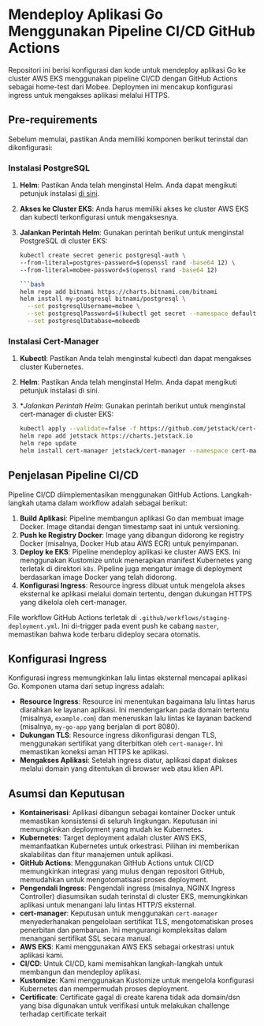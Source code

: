# Mendeploy Aplikasi Go Menggunakan Pipeline CI/CD GitHub Actions

Repositori ini berisi konfigurasi dan kode untuk mendeploy aplikasi Go ke cluster AWS EKS menggunakan pipeline CI/CD dengan GitHub Actions sebagai home-test dari Mobee. Deploymen ini mencakup konfigurasi ingress untuk mengakses aplikasi melalui HTTPS.


## Pre-requirements

Sebelum memulai, pastikan Anda memiliki komponen berikut terinstal dan dikonfigurasi:

### Instalasi PostgreSQL

1. **Helm**: Pastikan Anda telah menginstal Helm. Anda dapat mengikuti petunjuk instalasi [di sini](https://helm.sh/docs/intro/install/).
2. **Akses ke Cluster EKS**: Anda harus memiliki akses ke cluster AWS EKS dan kubectl terkonfigurasi untuk mengaksesnya.
3. **Jalankan Perintah Helm**: Gunakan perintah berikut untuk menginstal PostgreSQL di cluster EKS:

   ```bash
   kubectl create secret generic postgresql-auth \
   --from-literal=postgres-password=$(openssl rand -base64 12) \
   --from-literal=mobee-password=$(openssl rand -base64 12)

   ```bash
   helm repo add bitnami https://charts.bitnami.com/bitnami
   helm install my-postgresql bitnami/postgresql \
     --set postgresqlUsername=mobee \
     --set postgresqlPassword=$(kubectl get secret --namespace default my-postgresql -o jsonpath="{.data.postgresql-password}" | base64 --decode) \
     --set postgresqlDatabase=mobeedb

### Instalasi Cert-Manager

1. **Kubectl**: Pastikan Anda telah menginstal kubectl dan dapat mengakses cluster Kubernetes.
2. **Helm**: Pastikan Anda telah menginstal Helm. Anda dapat mengikuti petunjuk instalasi di sini.
3. **Jalankan Perintah Helm*: Gunakan perintah berikut untuk menginstal cert-manager di cluster EKS:

   ```bash
   kubectl apply --validate=false -f https://github.com/jetstack/cert-manager/releases/download/v1.5.4/cert-manager.yaml
   helm repo add jetstack https://charts.jetstack.io 
   helm repo update
   helm install cert-manager jetstack/cert-manager --namespace cert-manager --create-namespace --version v1.5.4


## Penjelasan Pipeline CI/CD

Pipeline CI/CD diimplementasikan menggunakan GitHub Actions. Langkah-langkah utama dalam workflow adalah sebagai berikut:

1. **Build Aplikasi**: Pipeline membangun aplikasi Go dan membuat image Docker. Image ditandai dengan timestamp saat ini untuk versioning.
2. **Push ke Registry Docker**: Image yang dibangun didorong ke registry Docker (misalnya, Docker Hub atau AWS ECR) untuk penyimpanan.
3. **Deploy ke EKS**: Pipeline mendeploy aplikasi ke cluster AWS EKS. Ini menggunakan Kustomize untuk menerapkan manifest Kubernetes yang terletak di direktori `k8s`. Pipeline juga mengatur image di deployment berdasarkan image Docker yang telah didorong.
4. **Konfigurasi Ingress**: Resource ingress dibuat untuk mengelola akses eksternal ke aplikasi melalui domain tertentu, dengan dukungan HTTPS yang dikelola oleh cert-manager.

File workflow GitHub Actions terletak di `.github/workflows/staging-deployment.yml`. Ini di-trigger pada event push ke cabang `master`, memastikan bahwa kode terbaru dideploy secara otomatis.

## Konfigurasi Ingress

Konfigurasi ingress memungkinkan lalu lintas eksternal mencapai aplikasi Go. Komponen utama dari setup ingress adalah:

- **Resource Ingress**: Resource ini menentukan bagaimana lalu lintas harus diarahkan ke layanan aplikasi. Ini mendengarkan pada domain tertentu (misalnya, `example.com`) dan meneruskan lalu lintas ke layanan backend (misalnya, `my-go-app` yang berjalan di port 8080).
- **Dukungan TLS**: Resource ingress dikonfigurasi dengan TLS, menggunakan sertifikat yang diterbitkan oleh `cert-manager`. Ini memastikan koneksi aman HTTPS ke aplikasi.
- **Mengakses Aplikasi**: Setelah ingress diatur, aplikasi dapat diakses melalui domain yang ditentukan di browser web atau klien API.

## Asumsi dan Keputusan

- **Kontainerisasi**: Aplikasi dibangun sebagai kontainer Docker untuk memastikan konsistensi di seluruh lingkungan. Keputusan ini memungkinkan deployment yang mudah ke Kubernetes.
- **Kubernetes**: Target deployment adalah cluster AWS EKS, memanfaatkan Kubernetes untuk orkestrasi. Pilihan ini memberikan skalabilitas dan fitur manajemen untuk aplikasi.
- **GitHub Actions**: Menggunakan GitHub Actions untuk CI/CD memungkinkan integrasi yang mulus dengan repositori GitHub, memudahkan untuk mengotomatisasi proses deployment.
- **Pengendali Ingress**: Pengendali ingress (misalnya, NGINX Ingress Controller) diasumsikan sudah terinstal di cluster EKS, memungkinkan aplikasi untuk menangani lalu lintas HTTP/S eksternal.
- **cert-manager**: Keputusan untuk menggunakan `cert-manager` menyederhanakan pengelolaan sertifikat TLS, mengotomatiskan proses penerbitan dan pembaruan. Ini mengurangi kompleksitas dalam menangani sertifikat SSL secara manual.
- **AWS EKS**: Kami menggunakan AWS EKS sebagai orkestrasi untuk aplikasi kami. 
- **CI/CD**: Untuk CI/CD, kami memisahkan langkah-langkah untuk membangun dan mendeploy aplikasi.
- **Kustomize**: Kami menggunakan Kustomize untuk mengelola konfigurasi Kubernetes dan mempermudah proses deployment.
- **Certificate**: Certificate gagal di create karena tidak ada domain/dsn yang bisa digunakan untuk verifikasi untuk melakukan challenge terhadap certificate terkait

